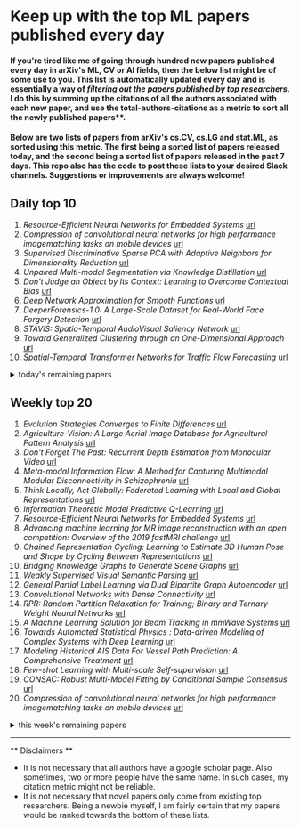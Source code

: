 # Keep up with the top ML papers published every day

#### If you're tired like me of going through hundred new papers published every day in arXiv's ML, CV or AI fields, then the below list might be of some use to you. This list is automatically updated every day and is essentially a way of *filtering out the papers published by top researchers*. I do this by summing up the citations of all the authors associated with each new paper, and use the total-authors-citations as a metric to sort all the newly published papers**. 

#### Below are two lists of papers from arXiv's cs.CV, cs.LG and stat.ML, as sorted using this metric. The first being a sorted list of papers released today, and the second being a sorted list of papers released in the past 7 days. This repo also has the code to post these lists to your desired Slack channels. Suggestions or improvements are always welcome!

## Daily top 10
1. *Resource-Efficient Neural Networks for Embedded Systems* [url](http://arxiv.org/abs/2001.03048)
2. *Compression of convolutional neural networks for high performance imagematching tasks on mobile devices* [url](http://arxiv.org/abs/2001.03102)
3. *Supervised Discriminative Sparse PCA with Adaptive Neighbors for Dimensionality Reduction* [url](http://arxiv.org/abs/2001.03103)
4. *Unpaired Multi-modal Segmentation via Knowledge Distillation* [url](http://arxiv.org/abs/2001.03111)
5. *Don't Judge an Object by Its Context: Learning to Overcome Contextual Bias* [url](http://arxiv.org/abs/2001.03152)
6. *Deep Network Approximation for Smooth Functions* [url](http://arxiv.org/abs/2001.03040)
7. *DeeperForensics-1.0: A Large-Scale Dataset for Real-World Face Forgery Detection* [url](http://arxiv.org/abs/2001.03024)
8. *STAViS: Spatio-Temporal AudioVisual Saliency Network* [url](http://arxiv.org/abs/2001.03063)
9. *Toward Generalized Clustering through an One-Dimensional Approach* [url](http://arxiv.org/abs/2001.02741)
10. *Spatial-Temporal Transformer Networks for Traffic Flow Forecasting* [url](http://arxiv.org/abs/2001.02908)
<details><summary>today's remaining papers</summary>
  <ol start=11>
    <li><i>Robust Facial Landmark Detection via Aggregation on Geometrically Manipulated Faces</i> <a href="http://arxiv.org/abs/2001.03113">url</a></li>
    <li><i>Generative Pseudo-label Refinement for Unsupervised Domain Adaptation</i> <a href="http://arxiv.org/abs/2001.02950">url</a></li>
    <li><i>D-GCCA: Decomposition-based Generalized Canonical Correlation Analysis for Multiple High-dimensional Datasets</i> <a href="http://arxiv.org/abs/2001.02856">url</a></li>
    <li><i>Supervised Hyperalignment for multi-subject fMRI data alignment</i> <a href="http://arxiv.org/abs/2001.02894">url</a></li>
    <li><i>Least squares binary quantization of neural networks</i> <a href="http://arxiv.org/abs/2001.02786">url</a></li>
    <li><i>Neural Data Server: A Large-Scale Search Engine for Transfer Learning Data</i> <a href="http://arxiv.org/abs/2001.02799">url</a></li>
    <li><i>Learning Generative Models using Denoising Density Estimators</i> <a href="http://arxiv.org/abs/2001.02728">url</a></li>
    <li><i>Learning Hidden States in a Chaotic System: A Physics-Informed Echo State Network Approach</i> <a href="http://arxiv.org/abs/2001.02982">url</a></li>
    <li><i>How to trap a gradient flow</i> <a href="http://arxiv.org/abs/2001.02968">url</a></li>
    <li><i>A Connection between Feedback Capacity and Kalman Filter for Colored Gaussian Noises</i> <a href="http://arxiv.org/abs/2001.03108">url</a></li>
    <li><i>Addressing Value Estimation Errors in Reinforcement Learning with a State-Action Return Distribution Function</i> <a href="http://arxiv.org/abs/2001.02811">url</a></li>
    <li><i>Deep Time-Stream Framework for Click-Through Rate Prediction by Tracking Interest Evolution</i> <a href="http://arxiv.org/abs/2001.03025">url</a></li>
    <li><i>Trajectron++: Multi-Agent Generative Trajectory Forecasting With Heterogeneous Data for Control</i> <a href="http://arxiv.org/abs/2001.03093">url</a></li>
    <li><i>Deep Plastic Surgery: Robust and Controllable Image Editing with Human-Drawn Sketches</i> <a href="http://arxiv.org/abs/2001.02890">url</a></li>
    <li><i>Neural Network Tomography</i> <a href="http://arxiv.org/abs/2001.02942">url</a></li>
    <li><i>Sampling Prediction-Matching Examples in Neural Networks: A Probabilistic Programming Approach</i> <a href="http://arxiv.org/abs/2001.03076">url</a></li>
    <li><i>Spherical Image Generation from a Single Normal Field of View Image by Considering Scene Symmetry</i> <a href="http://arxiv.org/abs/2001.02993">url</a></li>
    <li><i>Semi-supervised Learning via Conditional Rotation Angle Estimation</i> <a href="http://arxiv.org/abs/2001.02865">url</a></li>
    <li><i>Privacy-Preserving Deep Learning Computation for Geo-Distributed Medical Big-Data Platforms</i> <a href="http://arxiv.org/abs/2001.02932">url</a></li>
    <li><i>Adaptive Stopping Rule for Kernel-based Gradient Descent Algorithms</i> <a href="http://arxiv.org/abs/2001.02879">url</a></li>
    <li><i>Population-Guided Parallel Policy Search for Reinforcement Learning</i> <a href="http://arxiv.org/abs/2001.02907">url</a></li>
    <li><i>Learning landmark guided embeddings for animal re-identification</i> <a href="http://arxiv.org/abs/2001.02801">url</a></li>
    <li><i>Inflammatory Bowel Disease Biomarkers of Human Gut Microbiota Selected via Ensemble Feature Selection Methods</i> <a href="http://arxiv.org/abs/2001.03019">url</a></li>
    <li><i>Multi-Scale Weight Sharing Network for Image Recognition</i> <a href="http://arxiv.org/abs/2001.02816">url</a></li>
    <li><i>Self-guided Approximate Linear Programs</i> <a href="http://arxiv.org/abs/2001.02798">url</a></li>
    <li><i>Virtual to Real adaptation of Pedestrian Detectors for Smart Cities</i> <a href="http://arxiv.org/abs/2001.03032">url</a></li>
    <li><i>Closed-loop deep learning: generating forward models with back-propagation</i> <a href="http://arxiv.org/abs/2001.02970">url</a></li>
    <li><i>On Computation and Generalization of Generative Adversarial Imitation Learning</i> <a href="http://arxiv.org/abs/2001.02792">url</a></li>
    <li><i>The Counterfactual $χ$-GAN</i> <a href="http://arxiv.org/abs/2001.03115">url</a></li>
    <li><i>Towards Coding for Human and Machine Vision: A Scalable Image Coding Approach</i> <a href="http://arxiv.org/abs/2001.02915">url</a></li>
    <li><i>An Emerging Coding Paradigm VCM: A Scalable Coding Approach Beyond Feature and Signal</i> <a href="http://arxiv.org/abs/2001.03004">url</a></li>
    <li><i>Regularity and stability of feedback relaxed controls</i> <a href="http://arxiv.org/abs/2001.03148">url</a></li>
    <li><i>An Internal Covariate Shift Bounding Algorithm for Deep Neural Networks by Unitizing Layers' Outputs</i> <a href="http://arxiv.org/abs/2001.02814">url</a></li>
    <li><i>Guidelines for enhancing data locality in selected machine learning algorithms</i> <a href="http://arxiv.org/abs/2001.03000">url</a></li>
    <li><i>Blockchain-based Smart-IoT Trust Zone Measurement Architecture</i> <a href="http://arxiv.org/abs/2001.03002">url</a></li>
    <li><i>Lifted Hybrid Variational Inference</i> <a href="http://arxiv.org/abs/2001.02773">url</a></li>
    <li><i>Explainable Deep Convolutional Candlestick Learner</i> <a href="http://arxiv.org/abs/2001.02767">url</a></li>
    <li><i>Investigating the Impact of Inclusion in Face Recognition Training Data on Individual Face Identification</i> <a href="http://arxiv.org/abs/2001.03071">url</a></li>
    <li><i>Shallow Encoder Deep Decoder (SEDD) Networks for Image Encryption and Decryption</i> <a href="http://arxiv.org/abs/2001.03017">url</a></li>
    <li><i>Objects detection for remote sensing images based on polar coordinates</i> <a href="http://arxiv.org/abs/2001.02988">url</a></li>
    <li><i>Online Memorization of Random Firing Sequences by a Recurrent Neural Network</i> <a href="http://arxiv.org/abs/2001.02920">url</a></li>
    <li><i>Fast Adaptation to Super-Resolution Networks via Meta-Learning</i> <a href="http://arxiv.org/abs/2001.02905">url</a></li>
    <li><i>Self-Supervised Fast Adaptation for Denoising via Meta-Learning</i> <a href="http://arxiv.org/abs/2001.02899">url</a></li>
    <li><i>HMANet: Hybrid Multiple Attention Network for Semantic Segmentation in Aerial Images</i> <a href="http://arxiv.org/abs/2001.02870">url</a></li>
    <li><i>An inexact matching approach for the comparison of plane curves with general elastic metrics</i> <a href="http://arxiv.org/abs/2001.02858">url</a></li>
    <li><i>A novel tree-structured point cloud dataset for skeletonization algorithm evaluation</i> <a href="http://arxiv.org/abs/2001.02823">url</a></li>
    <li><i>Coupled Tensor Completion via Low-rank Tensor Ring</i> <a href="http://arxiv.org/abs/2001.02810">url</a></li>
    <li><i>A Comparative Study on Crime in Denver City Based on Machine Learning and Data Mining</i> <a href="http://arxiv.org/abs/2001.02802">url</a></li>
    <li><i>Poly-time universality and limitations of deep learning</i> <a href="http://arxiv.org/abs/2001.02992">url</a></li>
  </ol>
</details>

## Weekly top 20
1. *Evolution Strategies Converges to Finite Differences* [url](http://arxiv.org/abs/2001.01684)
2. *Agriculture-Vision: A Large Aerial Image Database for Agricultural Pattern Analysis* [url](http://arxiv.org/abs/2001.01306)
3. *Don't Forget The Past: Recurrent Depth Estimation from Monocular Video* [url](http://arxiv.org/abs/2001.02613)
4. *Meta-modal Information Flow: A Method for Capturing Multimodal Modular Disconnectivity in Schizophrenia* [url](http://arxiv.org/abs/2001.01707)
5. *Think Locally, Act Globally: Federated Learning with Local and Global Representations* [url](http://arxiv.org/abs/2001.01523)
6. *Information Theoretic Model Predictive Q-Learning* [url](http://arxiv.org/abs/2001.02153)
7. *Resource-Efficient Neural Networks for Embedded Systems* [url](http://arxiv.org/abs/2001.03048)
8. *Advancing machine learning for MR image reconstruction with an open competition: Overview of the 2019 fastMRI challenge* [url](http://arxiv.org/abs/2001.02518)
9. *Chained Representation Cycling: Learning to Estimate 3D Human Pose and Shape by Cycling Between Representations* [url](http://arxiv.org/abs/2001.01613)
10. *Bridging Knowledge Graphs to Generate Scene Graphs* [url](http://arxiv.org/abs/2001.02314)
11. *Weakly Supervised Visual Semantic Parsing* [url](http://arxiv.org/abs/2001.02359)
12. *General Partial Label Learning via Dual Bipartite Graph Autoencoder* [url](http://arxiv.org/abs/2001.01290)
13. *Convolutional Networks with Dense Connectivity* [url](http://arxiv.org/abs/2001.02394)
14. *RPR: Random Partition Relaxation for Training; Binary and Ternary Weight Neural Networks* [url](http://arxiv.org/abs/2001.01091)
15. *A Machine Learning Solution for Beam Tracking in mmWave Systems* [url](http://arxiv.org/abs/2001.01574)
16. *Towards Automated Statistical Physics : Data-driven Modeling of Complex Systems with Deep Learning* [url](http://arxiv.org/abs/2001.02539)
17. *Modeling Historical AIS Data For Vessel Path Prediction: A Comprehensive Treatment* [url](http://arxiv.org/abs/2001.01592)
18. *Few-shot Learning with Multi-scale Self-supervision* [url](http://arxiv.org/abs/2001.01600)
19. *CONSAC: Robust Multi-Model Fitting by Conditional Sample Consensus* [url](http://arxiv.org/abs/2001.02643)
20. *Compression of convolutional neural networks for high performance imagematching tasks on mobile devices* [url](http://arxiv.org/abs/2001.03102)
<details><summary>this week's remaining papers</summary>
  <ol start=21>
    <li><i>Operationally meaningful representations of physical systems in neural networks</i> <a href="http://arxiv.org/abs/2001.00593">url</a></li>
    <li><i>Learning to Move with Affordance Maps</i> <a href="http://arxiv.org/abs/2001.02364">url</a></li>
    <li><i>Segmentation of Cellular Patterns in Confocal Images of Melanocytic Lesions in vivo via a Multiscale Encoder-Decoder Network (MED-Net)</i> <a href="http://arxiv.org/abs/2001.01005">url</a></li>
    <li><i>DepthTransfer: Depth Extraction from Video Using Non-parametric Sampling</i> <a href="http://arxiv.org/abs/2001.00987">url</a></li>
    <li><i>Painting Many Pasts: Synthesizing Time Lapse Videos of Paintings</i> <a href="http://arxiv.org/abs/2001.01026">url</a></li>
    <li><i>SGD with Hardness Weighted Sampling for Distributionally Robust Deep Learning</i> <a href="http://arxiv.org/abs/2001.02658">url</a></li>
    <li><i>Machine learning enables completely automatic tuning of a quantum device faster than human experts</i> <a href="http://arxiv.org/abs/2001.02589">url</a></li>
    <li><i>EEG-based Drowsiness Estimation for Driving Safety using Deep Q-Learning</i> <a href="http://arxiv.org/abs/2001.02399">url</a></li>
    <li><i>Supervised Discriminative Sparse PCA with Adaptive Neighbors for Dimensionality Reduction</i> <a href="http://arxiv.org/abs/2001.03103">url</a></li>
    <li><i>MACER: Attack-free and Scalable Robust Training via Maximizing Certified Radius</i> <a href="http://arxiv.org/abs/2001.02378">url</a></li>
    <li><i>General 3D Room Layout from a Single View by Render-and-Compare</i> <a href="http://arxiv.org/abs/2001.02149">url</a></li>
    <li><i>User Profiling Using Hinge-loss Markov Random Fields</i> <a href="http://arxiv.org/abs/2001.01177">url</a></li>
    <li><i>EcoNAS: Finding Proxies for Economical Neural Architecture Search</i> <a href="http://arxiv.org/abs/2001.01233">url</a></li>
    <li><i>Trajectory Forecasts in Unknown Environments Conditioned on Grid-Based Plans</i> <a href="http://arxiv.org/abs/2001.00735">url</a></li>
    <li><i>Minimum entropy production in multipartite processes due to neighborhood constraints</i> <a href="http://arxiv.org/abs/2001.02205">url</a></li>
    <li><i>Discovering Nonlinear Relations with Minimum Predictive Information Regularization</i> <a href="http://arxiv.org/abs/2001.01885">url</a></li>
    <li><i>Unpaired Multi-modal Segmentation via Knowledge Distillation</i> <a href="http://arxiv.org/abs/2001.03111">url</a></li>
    <li><i>CAE-LO: LiDAR Odometry Leveraging Fully Unsupervised Convolutional Auto-Encoder for Interest Point Detection and Feature Description</i> <a href="http://arxiv.org/abs/2001.01354">url</a></li>
    <li><i>An Exploration of Embodied Visual Exploration</i> <a href="http://arxiv.org/abs/2001.02192">url</a></li>
    <li><i>Simulation of Turbulent Flow around a Generic High-Speed Train using Hybrid Models of RANS Numerical Method with Machine Learning</i> <a href="http://arxiv.org/abs/2001.01569">url</a></li>
    <li><i>Visual Semantic SLAM with Landmarks for Large-Scale Outdoor Environment</i> <a href="http://arxiv.org/abs/2001.01028">url</a></li>
    <li><i>Don't Judge an Object by Its Context: Learning to Overcome Contextual Bias</i> <a href="http://arxiv.org/abs/2001.03152">url</a></li>
    <li><i>GraphACT: Accelerating GCN Training on CPU-FPGA Heterogeneous Platforms</i> <a href="http://arxiv.org/abs/2001.02498">url</a></li>
    <li><i>From Kinematics To Dynamics: Estimating Center of Pressure and Base of Support from Video Frames of Human Motion</i> <a href="http://arxiv.org/abs/2001.00657">url</a></li>
    <li><i>From Open Set to Closed Set: Supervised Spatial Divide-and-Conquer for Object Counting</i> <a href="http://arxiv.org/abs/2001.01886">url</a></li>
    <li><i>Hypergraph Spectral Analysis and Processing in 3D Point Cloud</i> <a href="http://arxiv.org/abs/2001.02384">url</a></li>
    <li><i>Learning to Zoom-in via Learning to Zoom-out: Real-world Super-resolution by Generating and Adapting Degradation</i> <a href="http://arxiv.org/abs/2001.02381">url</a></li>
    <li><i>Deep Network Approximation for Smooth Functions</i> <a href="http://arxiv.org/abs/2001.03040">url</a></li>
    <li><i>DeeperForensics-1.0: A Large-Scale Dataset for Real-World Face Forgery Detection</i> <a href="http://arxiv.org/abs/2001.03024">url</a></li>
    <li><i>Learning and Memorizing Representative Prototypes for 3D Point Cloud Semantic and Instance Segmentation</i> <a href="http://arxiv.org/abs/2001.01349">url</a></li>
    <li><i>STAViS: Spatio-Temporal AudioVisual Saliency Network</i> <a href="http://arxiv.org/abs/2001.03063">url</a></li>
    <li><i>SUR-FeatNet: Predicting the Satisfied User Ratio Curvefor Image Compression with Deep Feature Learning</i> <a href="http://arxiv.org/abs/2001.02002">url</a></li>
    <li><i>Improving Deep Neuroevolution via Deep Innovation Protection</i> <a href="http://arxiv.org/abs/2001.01683">url</a></li>
    <li><i>Meshlet Priors for 3D Mesh Reconstruction</i> <a href="http://arxiv.org/abs/2001.01744">url</a></li>
    <li><i>Toward Generalized Clustering through an One-Dimensional Approach</i> <a href="http://arxiv.org/abs/2001.02741">url</a></li>
    <li><i>Learning Dynamic and Personalized Comorbidity Networks from Event Data using Deep Diffusion Processes</i> <a href="http://arxiv.org/abs/2001.02585">url</a></li>
    <li><i>Contextual Constrained Learning for Dose-Finding Clinical Trials</i> <a href="http://arxiv.org/abs/2001.02463">url</a></li>
    <li><i>Auditing and Debugging Deep Learning Models via Decision Boundaries: Individual-level and Group-level Analysis</i> <a href="http://arxiv.org/abs/2001.00682">url</a></li>
    <li><i>Opportunities and Challenges in Deep Learning Methods on Electrocardiogram Data: A Systematic Review</i> <a href="http://arxiv.org/abs/2001.01550">url</a></li>
    <li><i>Deep Transfer Convolutional Neural Network and Extreme Learning Machine for Lung Nodule Diagnosis on CT images</i> <a href="http://arxiv.org/abs/2001.01279">url</a></li>
    <li><i>Spatial-Temporal Transformer Networks for Traffic Flow Forecasting</i> <a href="http://arxiv.org/abs/2001.02908">url</a></li>
    <li><i>Robust Facial Landmark Detection via Aggregation on Geometrically Manipulated Faces</i> <a href="http://arxiv.org/abs/2001.03113">url</a></li>
    <li><i>Generative Pseudo-label Refinement for Unsupervised Domain Adaptation</i> <a href="http://arxiv.org/abs/2001.02950">url</a></li>
    <li><i>Fast and robust multiplane single molecule localization microscopy using deep neural network</i> <a href="http://arxiv.org/abs/2001.01893">url</a></li>
    <li><i>How neural networks find generalizable solutions: Self-tuned annealing in deep learning</i> <a href="http://arxiv.org/abs/2001.01678">url</a></li>
    <li><i>D-GCCA: Decomposition-based Generalized Canonical Correlation Analysis for Multiple High-dimensional Datasets</i> <a href="http://arxiv.org/abs/2001.02856">url</a></li>
    <li><i>Gradient Boosting on Decision Trees for Mortality Prediction in Transcatheter Aortic Valve Implantation</i> <a href="http://arxiv.org/abs/2001.02431">url</a></li>
    <li><i>Aleatoric and Epistemic Uncertainty with Random Forests</i> <a href="http://arxiv.org/abs/2001.00893">url</a></li>
    <li><i>Quantum Machine Learning Algorithm for Knowledge Graphs</i> <a href="http://arxiv.org/abs/2001.01077">url</a></li>
    <li><i>Social Science Guided Feature Engineering: A Novel Approach to Signed Link Analysis</i> <a href="http://arxiv.org/abs/2001.01015">url</a></li>
    <li><i>Supervised Hyperalignment for multi-subject fMRI data alignment</i> <a href="http://arxiv.org/abs/2001.02894">url</a></li>
    <li><i>Automated Pavement Crack Segmentation Using Fully Convolutional U-Net with a Pretrained ResNet-34 Encoder</i> <a href="http://arxiv.org/abs/2001.01912">url</a></li>
    <li><i>On Large-Scale Dynamic Topic Modeling with Nonnegative CP Tensor Decomposition</i> <a href="http://arxiv.org/abs/2001.00631">url</a></li>
    <li><i>Discrimination-aware Network Pruning for Deep Model Compression</i> <a href="http://arxiv.org/abs/2001.01050">url</a></li>
    <li><i>Perception and Decision-Making of Autonomous Systems in the Era of Learning: An Overview</i> <a href="http://arxiv.org/abs/2001.02319">url</a></li>
    <li><i>Forecasting Bitcoin closing price series using linear regression and neural networks models</i> <a href="http://arxiv.org/abs/2001.01127">url</a></li>
    <li><i>Least squares binary quantization of neural networks</i> <a href="http://arxiv.org/abs/2001.02786">url</a></li>
    <li><i>FedDANE: A Federated Newton-Type Method</i> <a href="http://arxiv.org/abs/2001.01920">url</a></li>
    <li><i>Neural Data Server: A Large-Scale Search Engine for Transfer Learning Data</i> <a href="http://arxiv.org/abs/2001.02799">url</a></li>
    <li><i>Questioning the AI: Informing Design Practices for Explainable AI User Experiences</i> <a href="http://arxiv.org/abs/2001.02478">url</a></li>
    <li><i>Feature-Robustness, Flatness and Generalization Error for Deep Neural Networks</i> <a href="http://arxiv.org/abs/2001.00939">url</a></li>
    <li><i>Deep Reinforcement Learning for Active Human Pose Estimation</i> <a href="http://arxiv.org/abs/2001.02024">url</a></li>
    <li><i>Automated Relational Meta-learning</i> <a href="http://arxiv.org/abs/2001.00745">url</a></li>
    <li><i>Learning Generative Models using Denoising Density Estimators</i> <a href="http://arxiv.org/abs/2001.02728">url</a></li>
    <li><i>Experimental Analysis of Reinforcement Learning Techniques for Spectrum Sharing Radar</i> <a href="http://arxiv.org/abs/2001.01799">url</a></li>
    <li><i>A Review on InSAR Phase Denoising</i> <a href="http://arxiv.org/abs/2001.00769">url</a></li>
    <li><i>Deep Learning-Based Solvability of Underdetermined Inverse Problems in Medical Imaging</i> <a href="http://arxiv.org/abs/2001.01432">url</a></li>
    <li><i>Multimodal Semantic Transfer from Text to Image. Fine-Grained Image Classification by Distributional Semantics</i> <a href="http://arxiv.org/abs/2001.02372">url</a></li>
    <li><i>Infinite-Horizon Differentiable Model Predictive Control</i> <a href="http://arxiv.org/abs/2001.02244">url</a></li>
    <li><i>Streaming automatic speech recognition with the transformer model</i> <a href="http://arxiv.org/abs/2001.02674">url</a></li>
    <li><i>Informative Sample Mining Network for Multi-Domain Image-to-Image Translation</i> <a href="http://arxiv.org/abs/2001.01173">url</a></li>
    <li><i>Mutual Mean-Teaching: Pseudo Label Refinery for Unsupervised Domain Adaptation on Person Re-identification</i> <a href="http://arxiv.org/abs/2001.01526">url</a></li>
    <li><i>End-To-End Trainable Video Super-Resolution Based on a New Mechanism for Implicit Motion Estimation and Compensation</i> <a href="http://arxiv.org/abs/2001.01162">url</a></li>
    <li><i>Causal Mosaic: Cause-Effect Inference via Nonlinear ICA and Ensemble Method</i> <a href="http://arxiv.org/abs/2001.01894">url</a></li>
    <li><i>Learning Hidden States in a Chaotic System: A Physics-Informed Echo State Network Approach</i> <a href="http://arxiv.org/abs/2001.02982">url</a></li>
    <li><i>Spatial-Scale Aligned Network for Fine-Grained Recognition</i> <a href="http://arxiv.org/abs/2001.01211">url</a></li>
    <li><i>Attention over Parameters for Dialogue Systems</i> <a href="http://arxiv.org/abs/2001.01871">url</a></li>
    <li><i>A Hybrid Approach to Temporal Pattern Matching</i> <a href="http://arxiv.org/abs/2001.01661">url</a></li>
    <li><i>A Note on Portfolio Optimization with Quadratic Transaction Costs</i> <a href="http://arxiv.org/abs/2001.01612">url</a></li>
    <li><i>Context-Aware Design of Cyber-Physical Human Systems (CPHS)</i> <a href="http://arxiv.org/abs/2001.01918">url</a></li>
    <li><i>An Automatic Relevance Determination Prior Bayesian Neural Network for Controlled Variable Selection</i> <a href="http://arxiv.org/abs/2001.01765">url</a></li>
    <li><i>Frosting Weights for Better Continual Training</i> <a href="http://arxiv.org/abs/2001.01829">url</a></li>
    <li><i>Classification of Large-Scale High-Resolution SAR Images with Deep Transfer Learning</i> <a href="http://arxiv.org/abs/2001.01425">url</a></li>
    <li><i>Representing Unordered Data Using Multiset Automata and Complex Numbers</i> <a href="http://arxiv.org/abs/2001.00610">url</a></li>
    <li><i>Understanding Image Captioning Models beyond Visualizing Attention</i> <a href="http://arxiv.org/abs/2001.01037">url</a></li>
    <li><i>How to trap a gradient flow</i> <a href="http://arxiv.org/abs/2001.02968">url</a></li>
    <li><i>MREC: a fast and versatile framework for aligning and matching data with applications to single cell molecular data</i> <a href="http://arxiv.org/abs/2001.01666">url</a></li>
    <li><i>Convolutional Neural Network-based Topology Optimization (CNN-TO) By Estimating Sensitivity of Compliance from Material Distribution</i> <a href="http://arxiv.org/abs/2001.00635">url</a></li>
    <li><i>Reanalysis of Variance Reduced Temporal Difference Learning</i> <a href="http://arxiv.org/abs/2001.01898">url</a></li>
    <li><i>Table Structure Extraction with Bi-directional Gated Recurrent Unit Networks</i> <a href="http://arxiv.org/abs/2001.02501">url</a></li>
    <li><i>Empirical Studies on the Properties of Linear Regions in Deep Neural Networks</i> <a href="http://arxiv.org/abs/2001.01072">url</a></li>
    <li><i>Taylor Moment Expansion for Continuous-Discrete Gaussian Filtering and Smoothing</i> <a href="http://arxiv.org/abs/2001.02466">url</a></li>
    <li><i>Sparse Weight Activation Training</i> <a href="http://arxiv.org/abs/2001.01969">url</a></li>
    <li><i>Detection of Diabetic Anomalies in Retinal Images using Morphological Cascading Decision Tree</i> <a href="http://arxiv.org/abs/2001.01953">url</a></li>
    <li><i>A Connection between Feedback Capacity and Kalman Filter for Colored Gaussian Noises</i> <a href="http://arxiv.org/abs/2001.03108">url</a></li>
    <li><i>Hyperspectral Super-Resolution via Coupled Tensor Ring Factorization</i> <a href="http://arxiv.org/abs/2001.01547">url</a></li>
    <li><i>Addressing Value Estimation Errors in Reinforcement Learning with a State-Action Return Distribution Function</i> <a href="http://arxiv.org/abs/2001.02811">url</a></li>
    <li><i>CNN 101: Interactive Visual Learning for Convolutional Neural Networks</i> <a href="http://arxiv.org/abs/2001.02004">url</a></li>
    <li><i>An improved online learning algorithm for general fuzzy min-max neural network</i> <a href="http://arxiv.org/abs/2001.02391">url</a></li>
    <li><i>Deep Time-Stream Framework for Click-Through Rate Prediction by Tracking Interest Evolution</i> <a href="http://arxiv.org/abs/2001.03025">url</a></li>
    <li><i>HybridPose: 6D Object Pose Estimation under Hybrid Representations</i> <a href="http://arxiv.org/abs/2001.01869">url</a></li>
    <li><i>Making Sense of Reinforcement Learning and Probabilistic Inference</i> <a href="http://arxiv.org/abs/2001.00805">url</a></li>
    <li><i>Optimal Options for Multi-Task Reinforcement Learning Under Time Constraints</i> <a href="http://arxiv.org/abs/2001.01620">url</a></li>
    <li><i>Deep OCT Angiography Image Generation for Motion Artifact Suppression</i> <a href="http://arxiv.org/abs/2001.02512">url</a></li>
    <li><i>$μ$VulDeePecker: A Deep Learning-Based System for Multiclass Vulnerability Detection</i> <a href="http://arxiv.org/abs/2001.02334">url</a></li>
    <li><i>MushroomRL: Simplifying Reinforcement Learning Research</i> <a href="http://arxiv.org/abs/2001.01102">url</a></li>
    <li><i>Accelerating Smooth Games by Manipulating Spectral Shapes</i> <a href="http://arxiv.org/abs/2001.00602">url</a></li>
    <li><i>Scalable Gradients for Stochastic Differential Equations</i> <a href="http://arxiv.org/abs/2001.01328">url</a></li>
    <li><i>What can robotics research learn from computer vision research?</i> <a href="http://arxiv.org/abs/2001.02366">url</a></li>
    <li><i>On Identifying Hashtags in Disaster Twitter Data</i> <a href="http://arxiv.org/abs/2001.01323">url</a></li>
    <li><i>Stochastic Weight Averaging in Parallel: Large-Batch Training that Generalizes Well</i> <a href="http://arxiv.org/abs/2001.02312">url</a></li>
    <li><i>Distributed Stochastic Algorithms for High-rate Streaming Principal Component Analysis</i> <a href="http://arxiv.org/abs/2001.01017">url</a></li>
    <li><i>Trajectron++: Multi-Agent Generative Trajectory Forecasting With Heterogeneous Data for Control</i> <a href="http://arxiv.org/abs/2001.03093">url</a></li>
    <li><i>Combining data assimilation and machine learning to emulate a dynamical model from sparse and noisy observations: a case study with the Lorenz 96 model</i> <a href="http://arxiv.org/abs/2001.01520">url</a></li>
    <li><i>Deep Plastic Surgery: Robust and Controllable Image Editing with Human-Drawn Sketches</i> <a href="http://arxiv.org/abs/2001.02890">url</a></li>
    <li><i>Review of Single-cell RNA-seq Data Clustering for Cell Type Identification and Characterization</i> <a href="http://arxiv.org/abs/2001.01006">url</a></li>
    <li><i>Listwise Learning to Rank by Exploring Unique Ratings</i> <a href="http://arxiv.org/abs/2001.01828">url</a></li>
    <li><i>A water-obstacle separation and refinement network for unmanned surface vehicles</i> <a href="http://arxiv.org/abs/2001.01921">url</a></li>
    <li><i>On the comparability of Pre-trained Language Models</i> <a href="http://arxiv.org/abs/2001.00781">url</a></li>
    <li><i>Learning From Multiple Experts: Self-paced Knowledge Distillation for Long-tailed Classification</i> <a href="http://arxiv.org/abs/2001.01536">url</a></li>
    <li><i>RECAST: Interactive Auditing of Automatic Toxicity Detection Models</i> <a href="http://arxiv.org/abs/2001.01819">url</a></li>
    <li><i>Grab: Fast and Accurate Sensor Processing for Cashier-Free Shopping</i> <a href="http://arxiv.org/abs/2001.01033">url</a></li>
    <li><i>Neural Network Tomography</i> <a href="http://arxiv.org/abs/2001.02942">url</a></li>
    <li><i>Accumulated Polar Feature based Deep Learning with Channel Compensation Mechanism for Efficient Automatic Modulation Classification under Time varying Channels</i> <a href="http://arxiv.org/abs/2001.01395">url</a></li>
    <li><i>Deceiving Image-to-Image Translation Networks for Autonomous Driving with Adversarial Perturbations</i> <a href="http://arxiv.org/abs/2001.01506">url</a></li>
    <li><i>Semi-Sequential Probabilistic Model For Indoor Localization Enhancement</i> <a href="http://arxiv.org/abs/2001.02400">url</a></li>
    <li><i>Towards Automatic Threat Detection: A Survey of Advances of Deep Learning within X-ray Security Imaging</i> <a href="http://arxiv.org/abs/2001.01293">url</a></li>
    <li><i>Modeling Information Need of Users in Search Sessions</i> <a href="http://arxiv.org/abs/2001.00861">url</a></li>
    <li><i>Robust Self-Supervised Learning of Deterministic Errors in Single-Plane (Monoplanar) and Dual-Plane (Biplanar) X-ray Fluoroscopy</i> <a href="http://arxiv.org/abs/2001.00686">url</a></li>
    <li><i>High-Level Plan for Behavioral Robot Navigation with Natural Language Directions and R-NET</i> <a href="http://arxiv.org/abs/2001.02330">url</a></li>
    <li><i>Intrinsic Motivation and Episodic Memories for Robot Exploration of High-Dimensional Sensory Spaces</i> <a href="http://arxiv.org/abs/2001.01982">url</a></li>
    <li><i>Good Feature Matching: Towards Accurate, Robust VO/VSLAM with Low Latency</i> <a href="http://arxiv.org/abs/2001.00714">url</a></li>
    <li><i>Computing L1 Straight-Line Fits to Data (Part 1)</i> <a href="http://arxiv.org/abs/2001.00813">url</a></li>
    <li><i>Sampling Prediction-Matching Examples in Neural Networks: A Probabilistic Programming Approach</i> <a href="http://arxiv.org/abs/2001.03076">url</a></li>
    <li><i>PaRoT: A Practical Framework for Robust Deep NeuralNetwork Training</i> <a href="http://arxiv.org/abs/2001.02152">url</a></li>
    <li><i>Offline Contextual Bayesian Optimization for Nuclear Fusion</i> <a href="http://arxiv.org/abs/2001.01793">url</a></li>
    <li><i>On-the-fly Prediction of Protein Hydration Densities and Free Energies using Deep Learning</i> <a href="http://arxiv.org/abs/2001.02201">url</a></li>
    <li><i>MW-GAN: Multi-Warping GAN for Caricature Generation with Multi-Style Geometric Exaggeration</i> <a href="http://arxiv.org/abs/2001.01870">url</a></li>
    <li><i>Spherical Image Generation from a Single Normal Field of View Image by Considering Scene Symmetry</i> <a href="http://arxiv.org/abs/2001.02993">url</a></li>
    <li><i>Identifying and Compensating for Feature Deviation in Imbalanced Deep Learning</i> <a href="http://arxiv.org/abs/2001.01385">url</a></li>
    <li><i>Semi-supervised Learning via Conditional Rotation Angle Estimation</i> <a href="http://arxiv.org/abs/2001.02865">url</a></li>
    <li><i>Academic Performance Estimation with Attention-based Graph Convolutional Networks</i> <a href="http://arxiv.org/abs/2001.00632">url</a></li>
    <li><i>DeepFocus: a Few-Shot Microscope Slide Auto-Focus using a Sample Invariant CNN-based Sharpness Function</i> <a href="http://arxiv.org/abs/2001.00667">url</a></li>
    <li><i>On Interpretability of Artificial Neural Networks</i> <a href="http://arxiv.org/abs/2001.02522">url</a></li>
    <li><i>Improved Spectral Imaging Microscopy for Cultural Heritage through Oblique Illumination</i> <a href="http://arxiv.org/abs/2001.00817">url</a></li>
    <li><i>Deep Video Super-Resolution using HR Optical Flow Estimation</i> <a href="http://arxiv.org/abs/2001.02129">url</a></li>
    <li><i>Fractional Skipping: Towards Finer-Grained Dynamic CNN Inference</i> <a href="http://arxiv.org/abs/2001.00705">url</a></li>
    <li><i>Wide Neural Networks with Bottlenecks are Deep Gaussian Processes</i> <a href="http://arxiv.org/abs/2001.00921">url</a></li>
    <li><i>Spatio-Temporal Relation and Attention Learning for Facial Action Unit Detection</i> <a href="http://arxiv.org/abs/2001.01168">url</a></li>
    <li><i>Retrosynthesis Prediction with Conditional Graph Logic Network</i> <a href="http://arxiv.org/abs/2001.01408">url</a></li>
    <li><i>HyperSched: Dynamic Resource Reallocation for Model Development on a Deadline</i> <a href="http://arxiv.org/abs/2001.02338">url</a></li>
    <li><i>Learning to Encode and Classify Test Executions</i> <a href="http://arxiv.org/abs/2001.02444">url</a></li>
    <li><i>Exploiting Event-Driven Cameras for Spatio-Temporal Prediction of Fast-Changing Trajectories</i> <a href="http://arxiv.org/abs/2001.01248">url</a></li>
    <li><i>Privacy-Preserving Deep Learning Computation for Geo-Distributed Medical Big-Data Platforms</i> <a href="http://arxiv.org/abs/2001.02932">url</a></li>
    <li><i>Adaptive Stopping Rule for Kernel-based Gradient Descent Algorithms</i> <a href="http://arxiv.org/abs/2001.02879">url</a></li>
    <li><i>Population-Guided Parallel Policy Search for Reinforcement Learning</i> <a href="http://arxiv.org/abs/2001.02907">url</a></li>
    <li><i>Temporal Tensor Transformation Network for Multivariate Time Series Prediction</i> <a href="http://arxiv.org/abs/2001.01051">url</a></li>
    <li><i>Multi-Agent Deep Reinforcement Learning for Cooperative Connected Vehicles</i> <a href="http://arxiv.org/abs/2001.02337">url</a></li>
    <li><i>Stochastic Local Interaction Model: Geostatistics without Kriging</i> <a href="http://arxiv.org/abs/2001.02246">url</a></li>
    <li><i>Learning landmark guided embeddings for animal re-identification</i> <a href="http://arxiv.org/abs/2001.02801">url</a></li>
    <li><i>iDLG: Improved Deep Leakage from Gradients</i> <a href="http://arxiv.org/abs/2001.02610">url</a></li>
    <li><i>Inflammatory Bowel Disease Biomarkers of Human Gut Microbiota Selected via Ensemble Feature Selection Methods</i> <a href="http://arxiv.org/abs/2001.03019">url</a></li>
    <li><i>An Analysis of Object Representations in Deep Visual Trackers</i> <a href="http://arxiv.org/abs/2001.02593">url</a></li>
    <li><i>Multi-Scale Weight Sharing Network for Image Recognition</i> <a href="http://arxiv.org/abs/2001.02816">url</a></li>
    <li><i>TableNet: Deep Learning model for end-to-end Table detection and Tabular data extraction from Scanned Document Images</i> <a href="http://arxiv.org/abs/2001.01469">url</a></li>
    <li><i>Self-guided Approximate Linear Programs</i> <a href="http://arxiv.org/abs/2001.02798">url</a></li>
    <li><i>SPACE: Unsupervised Object-Oriented Scene Representation via Spatial Attention and Decomposition</i> <a href="http://arxiv.org/abs/2001.02407">url</a></li>
    <li><i>Paraphrase Generation with Latent Bag of Words</i> <a href="http://arxiv.org/abs/2001.01941">url</a></li>
    <li><i>Virtual to Real adaptation of Pedestrian Detectors for Smart Cities</i> <a href="http://arxiv.org/abs/2001.03032">url</a></li>
    <li><i>Closed-loop deep learning: generating forward models with back-propagation</i> <a href="http://arxiv.org/abs/2001.02970">url</a></li>
    <li><i>A Block-based Generative Model for Attributed Networks Embedding</i> <a href="http://arxiv.org/abs/2001.01383">url</a></li>
    <li><i>Automatic Melody Harmonization with Triad Chords: A Comparative Study</i> <a href="http://arxiv.org/abs/2001.02360">url</a></li>
    <li><i>Zero-Shot Reinforcement Learning with Deep Attention Convolutional Neural Networks</i> <a href="http://arxiv.org/abs/2001.00605">url</a></li>
    <li><i>The troublesome kernel: why deep learning for inverse problems is typically unstable</i> <a href="http://arxiv.org/abs/2001.01258">url</a></li>
    <li><i>State Transition Modeling of the Smoking Behavior using LSTM Recurrent Neural Networks</i> <a href="http://arxiv.org/abs/2001.02101">url</a></li>
    <li><i>Deep learning for brake squeal: vibration detection, characterization and prediction</i> <a href="http://arxiv.org/abs/2001.01596">url</a></li>
    <li><i>Dissecting Catastrophic Forgetting in Continual Learning by Deep Visualization</i> <a href="http://arxiv.org/abs/2001.01578">url</a></li>
    <li><i>On Computation and Generalization of Generative Adversarial Imitation Learning</i> <a href="http://arxiv.org/abs/2001.02792">url</a></li>
    <li><i>Generating Semantic Adversarial Examples via Feature Manipulation</i> <a href="http://arxiv.org/abs/2001.02297">url</a></li>
    <li><i>A semi-supervised learning framework for quantitative structure-activity regression modelling</i> <a href="http://arxiv.org/abs/2001.01924">url</a></li>
    <li><i>Delineating Bone Surfaces in B-Mode Images Constrained by Physics of Ultrasound Propagation</i> <a href="http://arxiv.org/abs/2001.02001">url</a></li>
    <li><i>Elastic Bulk Synchronous Parallel Model for Distributed Deep Learning</i> <a href="http://arxiv.org/abs/2001.01347">url</a></li>
    <li><i>Exploring Adversarial Attack in Spiking Neural Networks with Spike-Compatible Gradient</i> <a href="http://arxiv.org/abs/2001.01587">url</a></li>
    <li><i>Softmax-based Classification is k-means Clustering: Formal Proof, Consequences for Adversarial Attacks, and Improvement through Centroid Based Tailoring</i> <a href="http://arxiv.org/abs/2001.01987">url</a></li>
    <li><i>Vamsa: Tracking Provenance in Data Science Scripts</i> <a href="http://arxiv.org/abs/2001.01861">url</a></li>
    <li><i>Training Progressively Binarizing Deep Networks Using FPGAs</i> <a href="http://arxiv.org/abs/2001.02390">url</a></li>
    <li><i>Convolutional Neural Networks with Intermediate Loss for 3D Super-Resolution of CT and MRI Scans</i> <a href="http://arxiv.org/abs/2001.01330">url</a></li>
    <li><i>A Group Norm Regularized LRR Factorization Model for Spectral Clustering</i> <a href="http://arxiv.org/abs/2001.02568">url</a></li>
    <li><i>The Counterfactual $χ$-GAN</i> <a href="http://arxiv.org/abs/2001.03115">url</a></li>
    <li><i>A Loss-Function for Causal Machine-Learning</i> <a href="http://arxiv.org/abs/2001.00629">url</a></li>
    <li><i>Inverse Rendering Techniques for Physically Grounded Image Editing</i> <a href="http://arxiv.org/abs/2001.00986">url</a></li>
    <li><i>Automated Segmentation of Vertebrae on Lateral Chest Radiography Using Deep Learning</i> <a href="http://arxiv.org/abs/2001.01277">url</a></li>
    <li><i>On Thompson Sampling for Smoother-than-Lipschitz Bandits</i> <a href="http://arxiv.org/abs/2001.02323">url</a></li>
    <li><i>Do As I Do: Transferring Human Motion and Appearance between Monocular Videos with Spatial and Temporal Constraints</i> <a href="http://arxiv.org/abs/2001.02606">url</a></li>
    <li><i>Towards Coding for Human and Machine Vision: A Scalable Image Coding Approach</i> <a href="http://arxiv.org/abs/2001.02915">url</a></li>
    <li><i>Limited Angle Tomography for Transmission X-Ray Microscopy Using Deep Learning</i> <a href="http://arxiv.org/abs/2001.02469">url</a></li>
    <li><i>Pixel-Semantic Revise of Position Learning A One-Stage Object Detector with A Shared Encoder-Decoder</i> <a href="http://arxiv.org/abs/2001.01057">url</a></li>
    <li><i>Development, Demonstration, and Validation of Data-driven Compact Diode Models for Circuit Simulation and Analysis</i> <a href="http://arxiv.org/abs/2001.01699">url</a></li>
    <li><i>An Emerging Coding Paradigm VCM: A Scalable Coding Approach Beyond Feature and Signal</i> <a href="http://arxiv.org/abs/2001.03004">url</a></li>
    <li><i>A Comprehensive Survey of Multilingual Neural Machine Translation</i> <a href="http://arxiv.org/abs/2001.01115">url</a></li>
    <li><i>Deep Learning-Based Intrusion Detection System for Advanced Metering Infrastructure</i> <a href="http://arxiv.org/abs/2001.00916">url</a></li>
    <li><i>Regularity and stability of feedback relaxed controls</i> <a href="http://arxiv.org/abs/2001.03148">url</a></li>
    <li><i>FFusionCGAN: An end-to-end fusion method for few-focus images using conditional GAN in cytopathological digital slides</i> <a href="http://arxiv.org/abs/2001.00692">url</a></li>
    <li><i>Decomposable Probability-of-Success Metrics in Algorithmic Search</i> <a href="http://arxiv.org/abs/2001.00742">url</a></li>
    <li><i>Dynamic Task Weighting Methods for Multi-task Networks in Autonomous Driving Systems</i> <a href="http://arxiv.org/abs/2001.02223">url</a></li>
    <li><i>DAF-NET: a saliency based weakly supervised method of dual attention fusion for fine-grained image classification</i> <a href="http://arxiv.org/abs/2001.02219">url</a></li>
    <li><i>An Internal Covariate Shift Bounding Algorithm for Deep Neural Networks by Unitizing Layers' Outputs</i> <a href="http://arxiv.org/abs/2001.02814">url</a></li>
    <li><i>VC-dimensions of nondeterministic finite automata for words of equal length</i> <a href="http://arxiv.org/abs/2001.02309">url</a></li>
    <li><i>Guidelines for enhancing data locality in selected machine learning algorithms</i> <a href="http://arxiv.org/abs/2001.03000">url</a></li>
    <li><i>Hydrological time series forecasting using simple combinations: Big data testing and investigations on one-year ahead river flow predictability</i> <a href="http://arxiv.org/abs/2001.00811">url</a></li>
    <li><i>Attention based on-device streaming speech recognition with large speech corpus</i> <a href="http://arxiv.org/abs/2001.00577">url</a></li>
    <li><i>Regression and Learning with Pixel-wise Attention for Retinal Fundus Glaucoma Segmentation and Detection</i> <a href="http://arxiv.org/abs/2001.01815">url</a></li>
    <li><i>IMLI: An Incremental Framework for MaxSAT-Based Learning of Interpretable Classification Rules</i> <a href="http://arxiv.org/abs/2001.01891">url</a></li>
    <li><i>Reinforcement Learning via Fenchel-Rockafellar Duality</i> <a href="http://arxiv.org/abs/2001.01866">url</a></li>
    <li><i>AD-VO: Scale-Resilient Visual Odometry Using Attentive Disparity Map</i> <a href="http://arxiv.org/abs/2001.02090">url</a></li>
    <li><i>Trained Trajectory based Automated Parking System using Visual SLAM</i> <a href="http://arxiv.org/abs/2001.02161">url</a></li>
    <li><i>Cooperative Initialization based Deep Neural Network Training</i> <a href="http://arxiv.org/abs/2001.01240">url</a></li>
    <li><i>Blockchain-based Smart-IoT Trust Zone Measurement Architecture</i> <a href="http://arxiv.org/abs/2001.03002">url</a></li>
    <li><i>A kernel Principal Component Analysis (kPCA) digest with a new backward mapping (pre-image reconstruction) strategy</i> <a href="http://arxiv.org/abs/2001.01958">url</a></li>
    <li><i>Federated Learning for Localization: A Privacy-Preserving Crowdsourcing Method</i> <a href="http://arxiv.org/abs/2001.01911">url</a></li>
    <li><i>High-speed Autonomous Drifting with Deep Reinforcement Learning</i> <a href="http://arxiv.org/abs/2001.01377">url</a></li>
    <li><i>Multi-scale domain-adversarial multiple-instance CNN for cancer subtype classification with non-annotated histopathological images</i> <a href="http://arxiv.org/abs/2001.01599">url</a></li>
    <li><i>Generalized mean shift with triangular kernel profile</i> <a href="http://arxiv.org/abs/2001.02165">url</a></li>
    <li><i>Inferring Convolutional Neural Networks' accuracies from their architectural characterizations</i> <a href="http://arxiv.org/abs/2001.02160">url</a></li>
    <li><i>Human-robot co-manipulation of extended objects: Data-driven models and control from analysis of human-human dyads</i> <a href="http://arxiv.org/abs/2001.00991">url</a></li>
    <li><i>A Performance Comparison of Data Mining Algorithms Based Intrusion Detection System for Smart Grid</i> <a href="http://arxiv.org/abs/2001.00917">url</a></li>
    <li><i>A Framework for Democratizing AI</i> <a href="http://arxiv.org/abs/2001.00818">url</a></li>
    <li><i>Regularization via Structural Label Smoothing</i> <a href="http://arxiv.org/abs/2001.01900">url</a></li>
    <li><i>A Boolean Task Algebra for Reinforcement Learning</i> <a href="http://arxiv.org/abs/2001.01394">url</a></li>
    <li><i>Automatic Business Process Structure Discovery using Ordered Neurons LSTM: A Preliminary Study</i> <a href="http://arxiv.org/abs/2001.01243">url</a></li>
    <li><i>Disentangling Representations using Gaussian Processes in Variational Autoencoders for Video Prediction</i> <a href="http://arxiv.org/abs/2001.02408">url</a></li>
    <li><i>Missing-Class-Robust Domain Adaptation by Unilateral Alignment for Fault Diagnosis</i> <a href="http://arxiv.org/abs/2001.02015">url</a></li>
    <li><i>A context based deep learning approach for unbalanced medical image segmentation</i> <a href="http://arxiv.org/abs/2001.02387">url</a></li>
    <li><i>Mel-spectrogram augmentation for sequence to sequence voice conversion</i> <a href="http://arxiv.org/abs/2001.01401">url</a></li>
    <li><i>Stochastic probabilistic programs</i> <a href="http://arxiv.org/abs/2001.02656">url</a></li>
    <li><i>Unsupervised Online Feature Selection for Cost-Sensitive Medical Diagnosis</i> <a href="http://arxiv.org/abs/2001.00626">url</a></li>
    <li><i>DC-WCNN: A deep cascade of wavelet based convolutional neural networks for MR Image Reconstruction</i> <a href="http://arxiv.org/abs/2001.02397">url</a></li>
    <li><i>To Transfer or Not to Transfer: Misclassification Attacks Against Transfer Learned Text Classifiers</i> <a href="http://arxiv.org/abs/2001.02438">url</a></li>
    <li><i>Bayesian task embedding for few-shot Bayesian optimization</i> <a href="http://arxiv.org/abs/2001.00637">url</a></li>
    <li><i>Multitask learning over graphs</i> <a href="http://arxiv.org/abs/2001.02112">url</a></li>
    <li><i>Social Media Attributions in the Context of Water Crisis</i> <a href="http://arxiv.org/abs/2001.01697">url</a></li>
    <li><i>Self-Supervised Learning of Generative Spin-Glasses with Normalizing Flows</i> <a href="http://arxiv.org/abs/2001.00585">url</a></li>
    <li><i>A Probability Density Theory for Spin-Glass Systems</i> <a href="http://arxiv.org/abs/2001.00927">url</a></li>
    <li><i>Lifted Hybrid Variational Inference</i> <a href="http://arxiv.org/abs/2001.02773">url</a></li>
    <li><i>COPD Classification in CT Images Using a 3D Convolutional Neural Network</i> <a href="http://arxiv.org/abs/2001.01100">url</a></li>
    <li><i>Root Cause Detection Among Anomalous Time Series Using Temporal State Alignment</i> <a href="http://arxiv.org/abs/2001.01056">url</a></li>
    <li><i>TCM-ICP: Transformation Compatibility Measure for Registering Multiple LIDAR Scans</i> <a href="http://arxiv.org/abs/2001.01129">url</a></li>
    <li><i>A Hybrid Framework for Topic Structure using Laughter Occurrences</i> <a href="http://arxiv.org/abs/2001.00573">url</a></li>
    <li><i>Improve Unsupervised Domain Adaptation with Mixup Training</i> <a href="http://arxiv.org/abs/2001.00677">url</a></li>
    <li><i>Deep Unsupervised Common Representation Learning for LiDAR and Camera Data using Double Siamese Networks</i> <a href="http://arxiv.org/abs/2001.00762">url</a></li>
    <li><i>Fair Active Learning</i> <a href="http://arxiv.org/abs/2001.01796">url</a></li>
    <li><i>Phase Transitions for the Information Bottleneck in Representation Learning</i> <a href="http://arxiv.org/abs/2001.01878">url</a></li>
    <li><i>Domain Adaptation via Teacher-Student Learning for End-to-End Speech Recognition</i> <a href="http://arxiv.org/abs/2001.01798">url</a></li>
    <li><i>Character-Aware Attention-Based End-to-End Speech Recognition</i> <a href="http://arxiv.org/abs/2001.01795">url</a></li>
    <li><i>A Machine Learning Imaging Core using Separable FIR-IIR Filters</i> <a href="http://arxiv.org/abs/2001.00630">url</a></li>
    <li><i>A Multi-oriented Chinese Keyword Spotter Guided by Text Line Detection</i> <a href="http://arxiv.org/abs/2001.00722">url</a></li>
    <li><i>High-Dimensional Independence Testing and Maximum Marginal Correlation</i> <a href="http://arxiv.org/abs/2001.01095">url</a></li>
    <li><i>Aggressive Perception-Aware Navigation using Deep Optical Flow Dynamics and PixelMPC</i> <a href="http://arxiv.org/abs/2001.02307">url</a></li>
    <li><i>Learning Global and Local Consistent Representations for Unsupervised Image Retrieval via Deep Graph Diffusion Networks</i> <a href="http://arxiv.org/abs/2001.01284">url</a></li>
    <li><i>Modeling Musical Structure with Artificial Neural Networks</i> <a href="http://arxiv.org/abs/2001.01720">url</a></li>
    <li><i>Self-Orthogonality Module: A Network Architecture Plug-in for Learning Orthogonal Filters</i> <a href="http://arxiv.org/abs/2001.01275">url</a></li>
    <li><i>Sample-based Distributional Policy Gradient</i> <a href="http://arxiv.org/abs/2001.02652">url</a></li>
    <li><i>A Soft Recommender System for Social Networks</i> <a href="http://arxiv.org/abs/2001.02520">url</a></li>
    <li><i>VisionNet: A Drivable-space-based Interactive Motion Prediction Network for Autonomous Driving</i> <a href="http://arxiv.org/abs/2001.02354">url</a></li>
    <li><i>A Hoeffding Inequality for Finite State Markov Chains and its Applications to Markovian Bandits</i> <a href="http://arxiv.org/abs/2001.01199">url</a></li>
    <li><i>Nonlinear Traffic Prediction as a Matrix Completion Problem with Ensemble Learning</i> <a href="http://arxiv.org/abs/2001.02492">url</a></li>
    <li><i>MCMLSD: A Probabilistic Algorithm and Evaluation Framework for Line Segment Detection</i> <a href="http://arxiv.org/abs/2001.01788">url</a></li>
    <li><i>A Nonparametric Offpolicy Policy Gradient</i> <a href="http://arxiv.org/abs/2001.02435">url</a></li>
    <li><i>CNNTOP: a CNN-based Trajectory Owner Prediction Method</i> <a href="http://arxiv.org/abs/2001.01185">url</a></li>
    <li><i>Generating Object Stamps</i> <a href="http://arxiv.org/abs/2001.02595">url</a></li>
    <li><i>Intelligent Roundabout Insertion using Deep Reinforcement Learning</i> <a href="http://arxiv.org/abs/2001.00786">url</a></li>
    <li><i>Optimizing Wireless Systems Using Unsupervised and Reinforced-Unsupervised Deep Learning</i> <a href="http://arxiv.org/abs/2001.00784">url</a></li>
    <li><i>Implementation of the VBM3D Video Denoising Method and Some Variants</i> <a href="http://arxiv.org/abs/2001.01802">url</a></li>
    <li><i>Robust Semantic Segmentation of Brain Tumor Regions from 3D MRIs</i> <a href="http://arxiv.org/abs/2001.02040">url</a></li>
    <li><i>Learning Speaker Embedding with Momentum Contrast</i> <a href="http://arxiv.org/abs/2001.01986">url</a></li>
    <li><i>Deep Snake for Real-Time Instance Segmentation</i> <a href="http://arxiv.org/abs/2001.01629">url</a></li>
    <li><i>Explainable Deep Convolutional Candlestick Learner</i> <a href="http://arxiv.org/abs/2001.02767">url</a></li>
    <li><i>Syndrome-Enabled Unsupervised Learning for Channel Adaptive Blind Equalizer with Joint Optimization Mechanism</i> <a href="http://arxiv.org/abs/2001.01426">url</a></li>
    <li><i>Variational Bayesian Methods for Stochastically Constrained System Design Problems</i> <a href="http://arxiv.org/abs/2001.01404">url</a></li>
    <li><i>Macromolecule Classification Based on the Amino-acid Sequence</i> <a href="http://arxiv.org/abs/2001.01717">url</a></li>
    <li><i>Facial Emotions Recognition using Convolutional Neural Net</i> <a href="http://arxiv.org/abs/2001.01456">url</a></li>
    <li><i>Question Type Classification Methods Comparison</i> <a href="http://arxiv.org/abs/2001.00571">url</a></li>
    <li><i>FrequentNet : A New Deep Learning Baseline for Image Classification</i> <a href="http://arxiv.org/abs/2001.01034">url</a></li>
    <li><i>A Correspondence Analysis Framework for Author-Conference Recommendations</i> <a href="http://arxiv.org/abs/2001.02669">url</a></li>
    <li><i>On Recoverability of Randomly Compressed Tensors with Low CP Rank</i> <a href="http://arxiv.org/abs/2001.02370">url</a></li>
    <li><i>The Human Visual System and Adversarial AI</i> <a href="http://arxiv.org/abs/2001.01172">url</a></li>
    <li><i>Design of Capacity-Approaching Low-Density Parity-Check Codes using Recurrent Neural Networks</i> <a href="http://arxiv.org/abs/2001.01249">url</a></li>
    <li><i>The Real-World-Weight Cross-Entropy Loss Function: Modeling the Costs of Mislabeling</i> <a href="http://arxiv.org/abs/2001.00570">url</a></li>
    <li><i>PI-GAN: Learning Pose Independent representations for multiple profile face synthesis</i> <a href="http://arxiv.org/abs/2001.00645">url</a></li>
    <li><i>Res3ATN -- Deep 3D Residual Attention Network for Hand Gesture Recognition in Videos</i> <a href="http://arxiv.org/abs/2001.01083">url</a></li>
    <li><i>Investigating the Impact of Inclusion in Face Recognition Training Data on Individual Face Identification</i> <a href="http://arxiv.org/abs/2001.03071">url</a></li>
    <li><i>DAWSON: A Domain Adaptive Few Shot Generation Framework</i> <a href="http://arxiv.org/abs/2001.00576">url</a></li>
    <li><i>Synthetic vascular structure generation for unsupervised pre-training in CTA segmentation tasks</i> <a href="http://arxiv.org/abs/2001.00666">url</a></li>
    <li><i>A Neural Dirichlet Process Mixture Model for Task-Free Continual Learning</i> <a href="http://arxiv.org/abs/2001.00689">url</a></li>
    <li><i>HandAugment: A Simple Data Augmentation for HANDS19 Challenge Task 1 -- Depth-Based 3D Hand Pose Estimation</i> <a href="http://arxiv.org/abs/2001.00702">url</a></li>
    <li><i>Signatory: differentiable computations of the signature and logsignature transforms, on both CPU and GPU</i> <a href="http://arxiv.org/abs/2001.00706">url</a></li>
    <li><i>Memory-Loss is Fundamental for Stability and Distinguishes the Echo State Property Threshold in Reservoir Computing & Beyond</i> <a href="http://arxiv.org/abs/2001.00766">url</a></li>
    <li><i>Learning Accurate Integer Transformer Machine-Translation Models</i> <a href="http://arxiv.org/abs/2001.00926">url</a></li>
    <li><i>Explainable outlier detection through decision tree conditioning</i> <a href="http://arxiv.org/abs/2001.00636">url</a></li>
    <li><i>Coupled Tensor Completion via Low-rank Tensor Ring</i> <a href="http://arxiv.org/abs/2001.02810">url</a></li>
    <li><i>Poly-time universality and limitations of deep learning</i> <a href="http://arxiv.org/abs/2001.02992">url</a></li>
    <li><i>A Comparative Study on Crime in Denver City Based on Machine Learning and Data Mining</i> <a href="http://arxiv.org/abs/2001.02802">url</a></li>
    <li><i>A novel tree-structured point cloud dataset for skeletonization algorithm evaluation</i> <a href="http://arxiv.org/abs/2001.02823">url</a></li>
    <li><i>An inexact matching approach for the comparison of plane curves with general elastic metrics</i> <a href="http://arxiv.org/abs/2001.02858">url</a></li>
    <li><i>HMANet: Hybrid Multiple Attention Network for Semantic Segmentation in Aerial Images</i> <a href="http://arxiv.org/abs/2001.02870">url</a></li>
    <li><i>Self-Supervised Fast Adaptation for Denoising via Meta-Learning</i> <a href="http://arxiv.org/abs/2001.02899">url</a></li>
    <li><i>Fast Adaptation to Super-Resolution Networks via Meta-Learning</i> <a href="http://arxiv.org/abs/2001.02905">url</a></li>
    <li><i>Online Memorization of Random Firing Sequences by a Recurrent Neural Network</i> <a href="http://arxiv.org/abs/2001.02920">url</a></li>
    <li><i>Objects detection for remote sensing images based on polar coordinates</i> <a href="http://arxiv.org/abs/2001.02988">url</a></li>
    <li><i>Shallow Encoder Deep Decoder (SEDD) Networks for Image Encryption and Decryption</i> <a href="http://arxiv.org/abs/2001.03017">url</a></li>
    <li><i>Fast Neural Network Adaptation via Parameter Remapping and Architecture Search</i> <a href="http://arxiv.org/abs/2001.02525">url</a></li>
    <li><i>Deep Learning for Free-Hand Sketch: A Survey</i> <a href="http://arxiv.org/abs/2001.02600">url</a></li>
    <li><i>CatBoostLSS -- An extension of CatBoost to probabilistic forecasting</i> <a href="http://arxiv.org/abs/2001.02121">url</a></li>
    <li><i>Quantum subspace alignment for domain adaptation</i> <a href="http://arxiv.org/abs/2001.02472">url</a></li>
    <li><i>Topic Extraction of Crawled Documents Collection using Correlated Topic Model in MapReduce Framework</i> <a href="http://arxiv.org/abs/2001.01669">url</a></li>
    <li><i>A Robust Pose Transformational GAN for Pose Guided Person Image Synthesis</i> <a href="http://arxiv.org/abs/2001.01259">url</a></li>
    <li><i>FDFtNet: Facing Off Fake Images using Fake Detection Fine-tuning Network</i> <a href="http://arxiv.org/abs/2001.01265">url</a></li>
    <li><i>Deeper Insights into Weight Sharing in Neural Architecture Search</i> <a href="http://arxiv.org/abs/2001.01431">url</a></li>
    <li><i>Consistent Batch Normalization for Weighted Loss in Imbalanced-Data Environment</i> <a href="http://arxiv.org/abs/2001.01433">url</a></li>
    <li><i>Express Wavenet -- a low parameter optical neural network with random shift wavelet pattern</i> <a href="http://arxiv.org/abs/2001.01458">url</a></li>
    <li><i>Estimation of the spatial weighting matrix for regular lattice data -- An adaptive lasso approach with cross-sectional resampling</i> <a href="http://arxiv.org/abs/2001.01532">url</a></li>
    <li><i>ARA : Aggregated RAPPOR and Analysis for Centralized Differential Privacy</i> <a href="http://arxiv.org/abs/2001.01618">url</a></li>
    <li><i>Prediction of Drug Synergy by Ensemble Learning</i> <a href="http://arxiv.org/abs/2001.01997">url</a></li>
    <li><i>Flexible Log File Parsing using Hidden Markov Models</i> <a href="http://arxiv.org/abs/2001.01216">url</a></li>
    <li><i>Scalable Hybrid HMM with Gaussian Process Emission for Sequential Time-series Data Clustering</i> <a href="http://arxiv.org/abs/2001.01917">url</a></li>
    <li><i>The Pedestrian Patterns Dataset</i> <a href="http://arxiv.org/abs/2001.01816">url</a></li>
    <li><i>Clustering Binary Data by Application of Combinatorial Optimization Heuristics</i> <a href="http://arxiv.org/abs/2001.01809">url</a></li>
    <li><i>Plug-and-Play Rescaling Based Crowd Counting in Static Images</i> <a href="http://arxiv.org/abs/2001.01786">url</a></li>
    <li><i>Investigation and Analysis of Hyper and Hypo neuron pruning to selectively update neurons during Unsupervised Adaptation</i> <a href="http://arxiv.org/abs/2001.01755">url</a></li>
    <li><i>Self learning robot using real-time neural networks</i> <a href="http://arxiv.org/abs/2001.02103">url</a></li>
    <li><i>Multi-Objective Genetic Programming for Manifold Learning: Balancing Quality and Dimensionality</i> <a href="http://arxiv.org/abs/2001.01331">url</a></li>
    <li><i>From Learning to Meta-Learning: Reduced Training Overhead and Complexity for Communication Systems</i> <a href="http://arxiv.org/abs/2001.01227">url</a></li>
    <li><i>A System for Real-Time Interactive Analysis of Deep Learning Training</i> <a href="http://arxiv.org/abs/2001.01215">url</a></li>
    <li><i>On a Generalization of the Average Distance Classifier</i> <a href="http://arxiv.org/abs/2001.02430">url</a></li>
    <li><i>Semi-supervised Classification using Attention-based Regularization on Coarse-resolution Data</i> <a href="http://arxiv.org/abs/2001.00994">url</a></li>
    <li><i>The Past and Present of Imitation Learning: A Citation Chain Study</i> <a href="http://arxiv.org/abs/2001.02328">url</a></li>
    <li><i>Visual-Semantic Graph Attention Network for Human-Object Interaction Detection</i> <a href="http://arxiv.org/abs/2001.02302">url</a></li>
    <li><i>Blue River Controls: A toolkit for Reinforcement Learning Control Systems on Hardware</i> <a href="http://arxiv.org/abs/2001.02254">url</a></li>
    <li><i>Prediction of MRI Hardware Failures based on Image Features using Time Series Classification</i> <a href="http://arxiv.org/abs/2001.02127">url</a></li>
    <li><i>Backtracking Gradient Descent allowing unbounded learning rates</i> <a href="http://arxiv.org/abs/2001.02005">url</a></li>
    <li><i>Recognizing Images with at most one Spike per Neuron</i> <a href="http://arxiv.org/abs/2001.01682">url</a></li>
    <li><i>Segmentation-Aware and Adaptive Iris Recognition</i> <a href="http://arxiv.org/abs/2001.00989">url</a></li>
    <li><i>Adversarial-Learned Loss for Domain Adaptation</i> <a href="http://arxiv.org/abs/2001.01046">url</a></li>
    <li><i>Prediction of MRI Hardware Failures based on Image Features using Ensemble Learning</i> <a href="http://arxiv.org/abs/2001.01213">url</a></li>
    <li><i>Image Speckle Noise Denoising by a Multi-Layer Fusion Enhancement Method based on Block Matching and 3D Filtering</i> <a href="http://arxiv.org/abs/2001.01055">url</a></li>
    <li><i>Represented Value Function Approach for Large Scale Multi Agent Reinforcement Learning</i> <a href="http://arxiv.org/abs/2001.01096">url</a></li>
    <li><i>Biologically-Motivated Deep Learning Method using Hierarchical Competitive Learning</i> <a href="http://arxiv.org/abs/2001.01121">url</a></li>
    <li><i>Can x2vec Save Lives? Integrating Graph and Language Embeddings for Automatic Mental Health Classification</i> <a href="http://arxiv.org/abs/2001.01126">url</a></li>
    <li><i>Locality-Sensitive Hashing for Efficient Web Application Security Testing</i> <a href="http://arxiv.org/abs/2001.01128">url</a></li>
    <li><i>Transformer-based language modeling and decoding for conversational speech recognition</i> <a href="http://arxiv.org/abs/2001.01140">url</a></li>
    <li><i>Cutoff for exact recovery of Gaussian mixture models</i> <a href="http://arxiv.org/abs/2001.01194">url</a></li>
    <li><i>Large-scale Gender/Age Prediction of Tumblr Users</i> <a href="http://arxiv.org/abs/2001.00594">url</a></li>
  </ol>
</details>

-------------------------------------------------------------------------------
** Disclaimers **
* It is not necessary that all authors have a google scholar page. Also sometimes, two or more people have the same name. In such cases, my citation metric might not be reliable.
* It is not necessary that novel papers only come from existing top researchers. Being a newbie myself, I am fairly certain that my papers would be ranked towards the bottom of these lists.